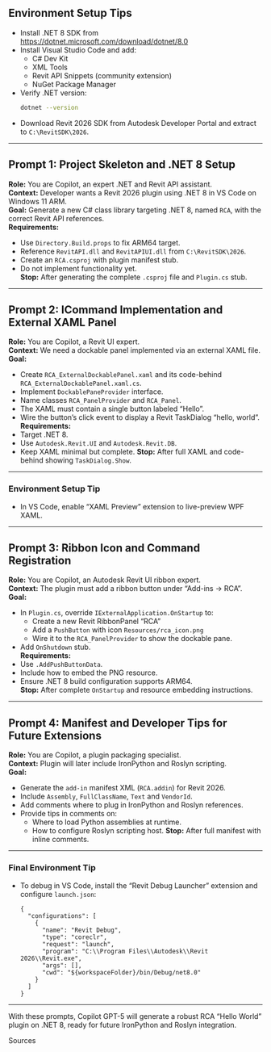 ## Environment Setup Tips

- Install .NET 8 SDK from https://dotnet.microsoft.com/download/dotnet/8.0  
- Install Visual Studio Code and add:
  - C# Dev Kit  
  - XML Tools  
  - Revit API Snippets (community extension)  
  - NuGet Package Manager  
- Verify .NET version:  
  ```bash
  dotnet --version
  ```
- Download Revit 2026 SDK from Autodesk Developer Portal and extract to `C:\RevitSDK\2026`.

***

## Prompt 1: Project Skeleton and .NET 8 Setup

**Role:** You are Copilot, an expert .NET and Revit API assistant.  
**Context:** Developer wants a Revit 2026 plugin using .NET 8 in VS Code on Windows 11 ARM.  
**Goal:** Generate a new C# class library targeting .NET 8, named `RCA`, with the correct Revit API references.  
**Requirements:**
- Use `Directory.Build.props` to fix ARM64 target.
- Reference `RevitAPI.dll` and `RevitAPIUI.dll` from `C:\RevitSDK\2026`.
- Create an `RCA.csproj` with plugin manifest stub.
- Do not implement functionality yet.  
**Stop:** After generating the complete `.csproj` file and `Plugin.cs` stub.

***

## Prompt 2: ICommand Implementation and External XAML Panel

**Role:** You are Copilot, a Revit UI expert.  
**Context:** We need a dockable panel implemented via an external XAML file.  
**Goal:**  
- Create `RCA_ExternalDockablePanel.xaml` and its code-behind `RCA_ExternalDockablePanel.xaml.cs`.  
- Implement `DockablePaneProvider` interface.  
- Name classes `RCA_PanelProvider` and `RCA_Panel`.  
- The XAML must contain a single button labeled “Hello”.  
- Wire the button’s click event to display a Revit TaskDialog “hello, world”.  
**Requirements:**
- Target .NET 8.
- Use `Autodesk.Revit.UI` and `Autodesk.Revit.DB`.
- Keep XAML minimal but complete.
**Stop:** After full XAML and code-behind showing `TaskDialog.Show`.

***

### Environment Setup Tip

- In VS Code, enable “XAML Preview” extension to live-preview WPF XAML.

***

## Prompt 3: Ribbon Icon and Command Registration

**Role:** You are Copilot, an Autodesk Revit UI ribbon expert.  
**Context:** The plugin must add a ribbon button under “Add-ins → RCA”.  
**Goal:**  
- In `Plugin.cs`, override `IExternalApplication.OnStartup` to:
  - Create a new Revit RibbonPanel “RCA”
  - Add a `PushButton` with icon `Resources/rca_icon.png`
  - Wire it to the `RCA_PanelProvider` to show the dockable pane.
- Add `OnShutdown` stub.  
**Requirements:**
- Use `.AddPushButtonData`.
- Include how to embed the PNG resource.
- Ensure .NET 8 build configuration supports ARM64.  
**Stop:** After complete `OnStartup` and resource embedding instructions.

***

## Prompt 4: Manifest and Developer Tips for Future Extensions

**Role:** You are Copilot, a plugin packaging specialist.  
**Context:** Plugin will later include IronPython and Roslyn scripting.  
**Goal:**  
- Generate the `add-in` manifest XML (`RCA.addin`) for Revit 2026.
- Include `Assembly`, `FullClassName`, `Text` and `VendorId`.
- Add comments where to plug in IronPython and Roslyn references.
- Provide tips in comments on:
  - Where to load Python assemblies at runtime.
  - How to configure Roslyn scripting host.
**Stop:** After full manifest with inline comments.

***

### Final Environment Tip

- To debug in VS Code, install the “Revit Debug Launcher” extension and configure `launch.json`:
  ```jsonc
  {
    "configurations": [
      {
        "name": "Revit Debug",
        "type": "coreclr",
        "request": "launch",
        "program": "C:\\Program Files\\Autodesk\\Revit 2026\\Revit.exe",
        "args": [],
        "cwd": "${workspaceFolder}/bin/Debug/net8.0"
      }
    ]
  }
  ```

***

With these prompts, Copilot GPT-5 will generate a robust RCA “Hello World” plugin on .NET 8, ready for future IronPython and Roslyn integration.

Sources
